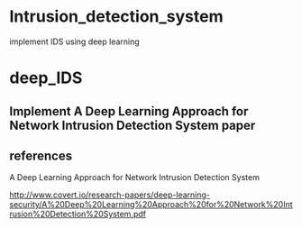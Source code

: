 # Intrusion_detection_system
implement IDS using deep learning

# deep_IDS

## Implement A Deep Learning Approach for Network Intrusion Detection System paper

## references 
A Deep Learning Approach for Network Intrusion Detection
System

http://www.covert.io/research-papers/deep-learning-security/A%20Deep%20Learning%20Approach%20for%20Network%20Intrusion%20Detection%20System.pdf
